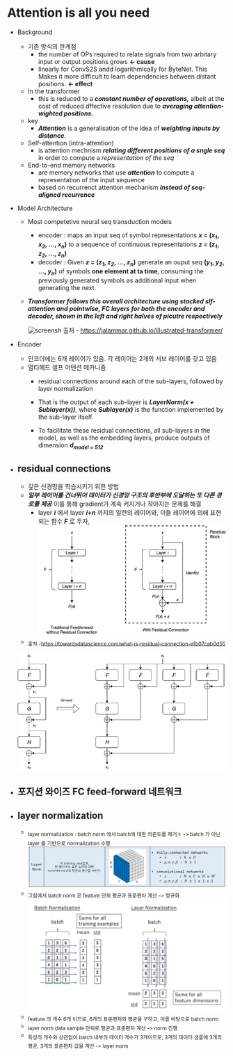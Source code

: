 # Attention is all you need

* Background
    * 기존 방식의 한계점
        - the number of OPs required to relate signals from two arbitary input or output positions grows **<- cause**
        - linearly for ConvS2S andd logarithmically for ByteNet. This Makes it more difficult to learn dependencies between distant positions. **<- effect** 
    * In the transformer
        - this is reduced to a **_constant number of operations,_**</span> albeit at the cost of reduced dffective resolution due to <span style='background-color: $ffdce0'>**_averaging attention-wighted positions._**
    * key
        - **_Attention_** is a generalisation of the idea of **_weighting inputs by distance._**
    * Self-attention (intra-attention)
        - is attention mechnism **_relating different positions of a sngle seq_** in order to compute a _representation of the seq_
    * End-to-end memory networks
        - are memory networks that use **_attention_** to compute a representation of the input sequence
        - based on recurrenct attention mechanism **_instead of seq-aligned recurrence_**
* Model Architecture
    * Most competetive neural seq transduction models 
        - encoder : maps an input seq of symbol representations **_x_ = (_x<sub>1_, _x<sub>2_, ..., _x<sub>n_)** to a sequence of continuous representations **_z_ = (_z<sub>1_, _z<sub>2_, ..., _z<sub>n_)**
        - decoder : Given **_z_ = (_z<sub>1_, _z<sub>2_, ..., _z<sub>n_)** generate an ouput seq **(_y<sub>1_, _y<sub>2_, ..., _y<sub>n_)** of symbols **one element at ta time**, consuming the previously generated symbols as additional input when generating the next.
    * **_Transformer follows this overall architecture using stacked slf-attention and pointwise, FC layers for both the encoder and decoder, shown in the left and right halves of picutre respectively_**
        
        ![screensh](https://jalammar.github.io/images/t/transformer_resideual_layer_norm_3.png)
        출처 - https://jalammar.github.io/illustrated-transformer/
* Encoder
    * 인코더에는 6개 레이어가 있음. 각 레이어는 2개의 서브 레이어를 갖고 있음
    * 멀티헤드 셀프 어텐션 메카니즘
        - residual connections around each of the sub-layers, followed by layer normalization 
            
        - That is the output of each sub-layer is **_LayerNorm(x + Sublayer(x))_**, where **_Sublayer(x)_** is the function implemented by the sub-layer itself.
        - To facilitate these residual connections, all sub-layers in the model, as well as the embedding layers, produce outputs of dimension **_d<sub>model = 512_**
    
    


* residual connections
    - 
    * 깊은 신경망을 학습시키기 위한 방법
    * **_일부 레이어를 건너뛰어 데이터가 신경망 구조의 후반부에 도달하는 또 다른 경로를 제공_** 이를 통해 gradient가 계속 커지거나 작아지는 문제를 해결
        - layer **_i_** 에서 layer **_i+n_** 까지의 일련의 레이어와, 이들 레이어에 의해 표현되는 함수 **_F_** 로 두자,
    ![residual_connections](./residual_connection.png)
    - <sub> 출처 -https://towardsdatascience.com/what-is-residual-connection-efb07cab0d55

    ![residual_connections2](./residual%20connection%202.png)
    
* 포지션 와이즈 FC feed-forward 네트워크
    - 

* layer normalization
    -
    - <sub>layer normalization : batch norm 에서 batch에 대한 의존도를 제거ㅈ -> batch 가 아닌 layer 를 기반으로 normalization 수행
    ![layer_norm1](./layer_norm.png)
    - <sub>그림에서 batch norm 은 feature 단위 평균과 표준편차 계산 -> 정규화
    ![layer_norm2](./layer_norm2.png)
    - <sub>feature 의 개수 6개 이므로, 6개의 표준편차와 평균을 구하고, 이를 바탕으로 batch norm
    - <sub>layer norm data sample 단위로 평균과 표준편차 계산 -> norm 진행
    - <sub>특성의 개수와 상관없이 batch 내부의 데이터 개수가 3개이므로, 3개의 데이터 샘플에 3개의 평균, 3개의 표준편차 값을 계산 -> layer norm 
